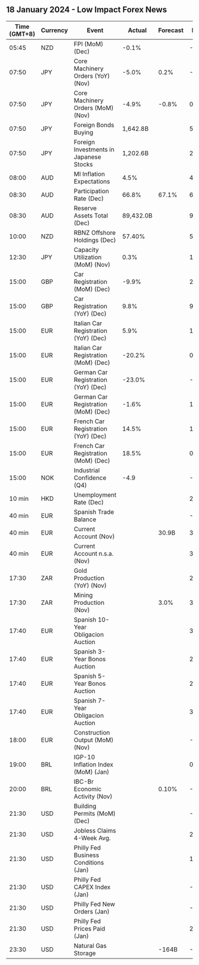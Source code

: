 ## 18 January 2024 - Low Impact Forex News

| Time (GMT+8) | Currency | Event | Actual | Forecast | Previous |
|------|----------|-------|--------|----------|----------|
| 05:45 | NZD | FPI (MoM) (Dec) | -0.1% |  | -0.2% |
| 07:50 | JPY | Core Machinery Orders (YoY) (Nov) | -5.0% | 0.2% | -2.2% |
| 07:50 | JPY | Core Machinery Orders (MoM) (Nov) | -4.9% | -0.8% | 0.7% |
| 07:50 | JPY | Foreign Bonds Buying | 1,642.8B |  | 545.2B |
| 07:50 | JPY | Foreign Investments in Japanese Stocks | 1,202.6B |  | 296.8B |
| 08:00 | AUD | MI Inflation Expectations | 4.5% |  | 4.5% |
| 08:30 | AUD | Participation Rate (Dec) | 66.8% | 67.1% | 67.3% |
| 08:30 | AUD | Reserve Assets Total (Dec) | 89,432.0B |  | 91,918.0B |
| 10:00 | NZD | RBNZ Offshore Holdings (Dec) | 57.40% |  | 56.80% |
| 12:30 | JPY | Capacity Utilization (MoM) (Nov) | 0.3% |  | 1.5% |
| 15:00 | GBP | Car Registration (MoM) (Dec) | -9.9% |  | 2.0% |
| 15:00 | GBP | Car Registration (YoY) (Dec) | 9.8% |  | 9.5% |
| 15:00 | EUR | Italian Car Registration (YoY) (Dec) | 5.9% |  | 16.2% |
| 15:00 | EUR | Italian Car Registration (MoM) (Dec) | -20.2% |  | 0.1% |
| 15:00 | EUR | German Car Registration (YoY) (Dec) | -23.0% |  | -5.7% |
| 15:00 | EUR | German Car Registration (MoM) (Dec) | -1.6% |  | 12.2% |
| 15:00 | EUR | French Car Registration (YoY) (Dec) | 14.5% |  | 14.0% |
| 15:00 | EUR | French Car Registration (MoM) (Dec) | 18.5% |  | 0.2% |
| 15:00 | NOK | Industrial Confidence (Q4) | -4.9 |  | -2.5 |
| 10 min | HKD | Unemployment Rate (Dec) |  |  | 2.9% |
| 40 min | EUR | Spanish Trade Balance |  |  | -5.10B |
| 40 min | EUR | Current Account (Nov) |  | 30.9B | 33.8B |
| 40 min | EUR | Current Account n.s.a. (Nov) |  |  | 30.1B |
| 17:30 | ZAR | Gold Production (YoY) (Nov) |  |  | 2.2% |
| 17:30 | ZAR | Mining Production (Nov) |  | 3.0% | 3.9% |
| 17:40 | EUR | Spanish 10-Year Obligacion Auction |  |  | 3.610% |
| 17:40 | EUR | Spanish 3-Year Bonos Auction |  |  | 2.582% |
| 17:40 | EUR | Spanish 5-Year Bonos Auction |  |  | 2.621% |
| 17:40 | EUR | Spanish 7-Year Obligacion Auction |  |  | 3.680% |
| 18:00 | EUR | Construction Output (MoM) (Nov) |  |  | -0.97% |
| 19:00 | BRL | IGP-10 Inflation Index (MoM) (Jan) |  |  | 0.6% |
| 20:00 | BRL | IBC-Br Economic Activity (Nov) |  | 0.10% | -0.06% |
| 21:30 | USD | Building Permits (MoM) (Dec) |  |  | -2.1% |
| 21:30 | USD | Jobless Claims 4-Week Avg. |  |  | 207.75K |
| 21:30 | USD | Philly Fed Business Conditions (Jan) |  |  | 12.1 |
| 21:30 | USD | Philly Fed CAPEX Index (Jan) |  |  | -7.50 |
| 21:30 | USD | Philly Fed New Orders (Jan) |  |  | -25.6 |
| 21:30 | USD | Philly Fed Prices Paid (Jan) |  |  | 25.10 |
| 23:30 | USD | Natural Gas Storage |  | -164B | -140B |
